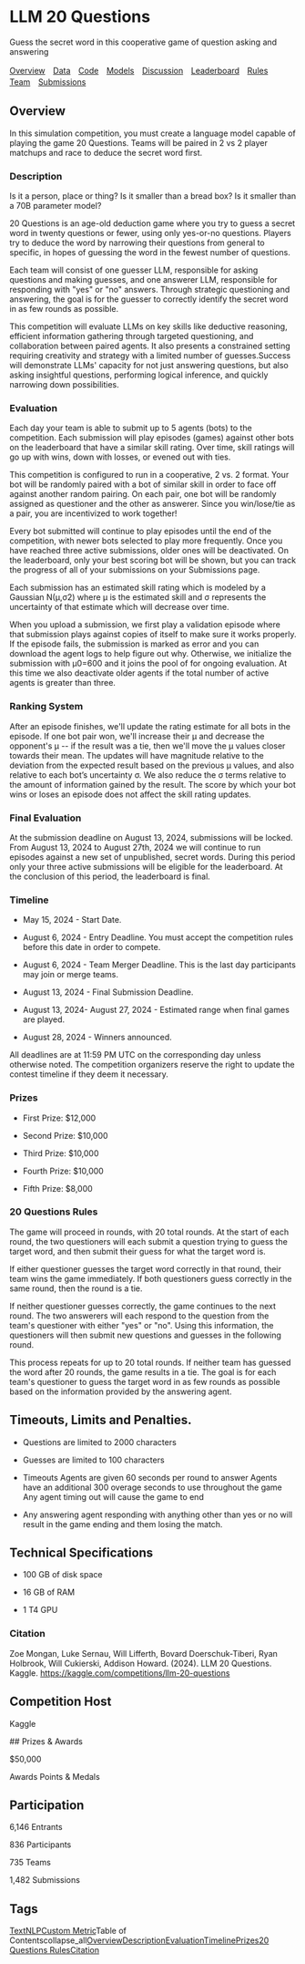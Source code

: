# LLM 20 Questions

Guess the secret word in this cooperative game of question asking and answering



[Overview](/competitions/llm-20-questions/overview)　[Data](/competitions/llm-20-questions/data)　[Code](/competitions/llm-20-questions/code)　[Models](/competitions/llm-20-questions/models)　[Discussion](/competitions/llm-20-questions/discussion)　[Leaderboard](/competitions/llm-20-questions/leaderboard)　[Rules](/competitions/llm-20-questions/rules)　[Team](/competitions/llm-20-questions/team)　[Submissions](/competitions/llm-20-questions/submissions)　

## Overview

In this simulation competition, you must create a language model capable of playing the game 20 Questions. Teams will be paired in 2 vs 2 player matchups and race to deduce the secret word first.

### Description

Is it a person, place or thing? Is it smaller than a bread box? Is it smaller than a 70B parameter model?

20 Questions is an age-old deduction game where you try to guess a secret word in twenty questions or fewer, using only yes-or-no questions. Players try to deduce the word by narrowing their questions from general to specific, in hopes of guessing the word in the fewest number of questions.

Each team will consist of one guesser LLM, responsible for asking questions and making guesses, and one answerer LLM, responsible for responding with "yes" or "no" answers. Through strategic questioning and answering, the goal is for the guesser to correctly identify the secret word in as few rounds as possible.

This competition will evaluate LLMs on key skills like deductive reasoning, efficient information gathering through targeted questioning, and collaboration between paired agents. It also presents a constrained setting requiring creativity and strategy with a limited number of guesses.Success will demonstrate LLMs' capacity for not just answering questions, but also asking insightful questions, performing logical inference, and quickly narrowing down possibilities.

### Evaluation

Each day your team is able to submit up to 5 agents (bots) to the competition. Each submission will play episodes (games) against other bots on the leaderboard that have a similar skill rating. Over time, skill ratings will go up with wins, down with losses, or evened out with ties.

This competition is configured to run in a cooperative, 2 vs. 2 format. Your bot will be randomly paired with a bot of similar skill in order to face off against another random pairing. On each pair, one bot will be randomly assigned as questioner and the other as answerer. Since you win/lose/tie as a pair, you are incentivized to work together!

Every bot submitted will continue to play episodes until the end of the competition, with newer bots selected to play more frequently. Once you have reached three active submissions, older ones will be deactivated. On the leaderboard, only your best scoring bot will be shown, but you can track the progress of all of your submissions on your Submissions page.

Each submission has an estimated skill rating which is modeled by a Gaussian N(μ,σ2) where μ is the estimated skill and σ represents the uncertainty of that estimate which will decrease over time.

When you upload a submission, we first play a validation episode where that submission plays against copies of itself to make sure it works properly. If the episode fails, the submission is marked as error and you can download the agent logs to help figure out why. Otherwise, we initialize the submission with μ0=600 and it joins the pool of for ongoing evaluation. At this time we also deactivate older agents if the total number of active agents is greater than three.

### Ranking System

After an episode finishes, we'll update the rating estimate for all bots in the episode. If one bot pair won, we'll increase their μ and decrease the opponent's μ -- if the result was a tie, then we'll move the μ values closer towards their mean. The updates will have magnitude relative to the deviation from the expected result based on the previous μ values, and also relative to each bot’s uncertainty σ. We also reduce the σ terms relative to the amount of information gained by the result. The score by which your bot wins or loses an episode does not affect the skill rating updates.

### Final Evaluation

At the submission deadline on August 13, 2024, submissions will be locked. From August 13, 2024 to August 27th, 2024 we will continue to run episodes against a new set of unpublished, secret words. During this period only your three active submissions will be eligible for the leaderboard. At the conclusion of this period, the leaderboard is final.

### Timeline


- May 15, 2024 - Start Date.

- August 6, 2024 - Entry Deadline. You must accept the competition rules before this date in order to compete.

- August 6, 2024 - Team Merger Deadline. This is the last day participants may join or merge teams.

- August 13, 2024 - Final Submission Deadline.

- August 13, 2024- August 27, 2024 - Estimated range when final games are played. 

- August 28, 2024 - Winners announced.

All deadlines are at 11:59 PM UTC on the corresponding day unless otherwise noted. The competition organizers reserve the right to update the contest timeline if they deem it necessary.

### Prizes


- First Prize: $12,000

- Second Prize: $10,000

- Third Prize: $10,000

- Fourth Prize: $10,000

- Fifth Prize: $8,000

### 20 Questions Rules

The game will proceed in rounds, with 20 total rounds. At the start of each round, the two questioners will each submit a question trying to guess the target word, and then submit their guess for what the target word is.

If either questioner guesses the target word correctly in that round, their team wins the game immediately. If both questioners guess correctly in the same round, then the round is a tie.

If neither questioner guesses correctly, the game continues to the next round. The two answerers will each respond to the question from the team's questioner with either "yes" or "no". Using this information, the questioners will then submit new questions and guesses in the following round.

This process repeats for up to 20 total rounds. If neither team has guessed the word after 20 rounds, the game results in a tie. The goal is for each team's questioner to guess the target word in as few rounds as possible based on the information provided by the answering agent.

## Timeouts, Limits and Penalties.

- Questions are limited to 2000 characters

- Guesses are limited to 100 characters

- Timeouts
Agents are given 60 seconds per round to answer
Agents have an additional 300 overage seconds to use throughout the game
Any agent timing out will cause the game to end

- Any answering agent responding with anything other than yes or no will result in the game ending and them losing the match.

## Technical Specifications

- 100 GB of disk space

- 16 GB of RAM

- 1 T4 GPU

### Citation

Zoe Mongan, Luke Sernau, Will Lifferth, Bovard Doerschuk-Tiberi, Ryan Holbrook, Will Cukierski, Addison Howard. (2024). LLM 20 Questions. Kaggle. https://kaggle.com/competitions/llm-20-questions

## Competition Host

Kaggle

[](/organizations/kaggle)## Prizes & Awards

$50,000

Awards Points & Medals

## Participation

6,146 Entrants

836 Participants

735 Teams

1,482 Submissions

## Tags

[Text](/competitions?tagIds=14104-Text)[NLP](/competitions?tagIds=13204-NLP)[Custom Metric]()Table of Contentscollapse_all[Overview](/competitions/llm-20-questions/overview/abstract)[Description](/competitions/llm-20-questions/overview/description)[Evaluation](/competitions/llm-20-questions/overview/evaluation)[Timeline](/competitions/llm-20-questions/overview/timeline)[Prizes](/competitions/llm-20-questions/overview/prizes)[20 Questions Rules](/competitions/llm-20-questions/overview/20-questions-rules)[Citation](/competitions/llm-20-questions/overview/citation)

